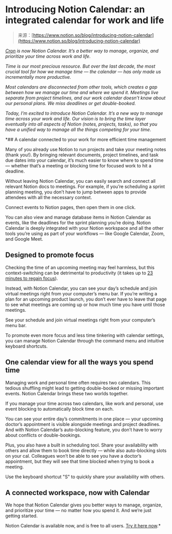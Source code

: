 <!--yml
category: 未分类
date: 2024-05-27 14:51:47
-->

# Introducing Notion Calendar: an integrated calendar for work and life

> 来源：[https://www.notion.so/blog/introducing-notion-calendar](https://www.notion.so/blog/introducing-notion-calendar)

*[Cron](https://cron.com/) *is now Notion Calendar. It’s a better way to manage, organize, and prioritize your time across work and life.**

*Time is our most precious resource. But over the last decade, the most crucial tool for how we manage time — the calendar — has only made us incrementally more productive.*

*Most calendars are disconnected from other tools, which creates a gap between how we manage our time and where we spend it. Meetings live separate from project timelines, and our work calendar doesn’t know about our personal plans. We miss deadlines or get double-booked.*

*Today, I’m excited to introduce Notion Calendar. It’s a new way to manage time across your work and life. Our vision is to bring the time layer eventually into all aspects of Notion (notes, projects, tasks), so that you have a unified way to manage all the things competing for your time.*

 *## A calendar connected to your work for more efficient time management

Many of you already use Notion to run projects and take your meeting notes (thank you!). By bringing relevant documents, project timelines, and task due dates into your calendar, it’s much easier to know where to spend time — whether that’s a meeting or blocking time for focused work to hit a deadline.

Without leaving Notion Calendar, you can easily search and connect all relevant Notion docs to meetings. For example, if you’re scheduling a sprint planning meeting, you don’t have to jump between apps to provide attendees with all the necessary context.

Connect events to Notion pages, then open them in one click.

You can also view and manage database items in Notion Calendar as events, like the deadlines for the sprint planning you’re doing. Notion Calendar is deeply integrated with your Notion workspace and all the other tools you’re using as part of your workflows — like Google Calendar, Zoom, and Google Meet.

## Designed to promote focus

Checking the time of an upcoming meeting may feel harmless, but this context-switching can be detrimental to productivity (it takes up to [23 minutes to regain focus](https://ics.uci.edu/~gmark/chi08-mark.pdf)).

Instead, with Notion Calendar, you can see your day’s schedule and join virtual meetings right from your computer’s menu bar. If you’re writing a plan for an upcoming product launch, you don’t ever have to leave that page to see what meetings are coming up or how much time you have until those meetings.

See your schedule and join virtual meetings right from your computer’s menu bar.

To promote even more focus and less time tinkering with calendar settings, you can manage Notion Calendar through the command menu and intuitive keyboard shortcuts.

## One calendar view for all the ways you spend time

Managing work and personal time often requires two calendars. This tedious shuffling might lead to getting double-booked or missing important events. Notion Calendar brings these two worlds together.

If you manage your time across two calendars, like work and personal, use event blocking to automatically block time on each.

You can see your entire day’s commitments in one place — your upcoming doctor’s appointment is visible alongside meetings and project deadlines. And with Notion Calendar’s auto-blocking feature, you don’t have to worry about conflicts or double-bookings.

Plus, you also have a built in scheduling tool. Share your availability with others and allow them to book time directly — while also auto-blocking slots on your cal. Colleagues won’t be able to see you have a doctor’s appointment, but they will see that time blocked when trying to book a meeting.

Use the keyboard shortcut "S" to quickly share your availability with others.

## A connected workspace, now with Calendar

We hope that Notion Calendar gives you better ways to manage, organize, and prioritize your time — no matter how you spend it. And we’re just getting started.

Notion Calendar is available now, and is free to all users. [Try it here now](https://www.notion.so/calendar/signup).*